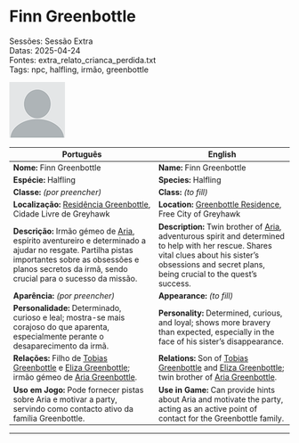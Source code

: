 # Finn Greenbottle  

Sessões: Sessão Extra  
Datas: 2025-04-24  
Fontes: extra_relato_crianca_perdida.txt  
Tags: npc, halfling, irmão, greenbottle  

![Finn Greenbottle](docs/assets/npc/npc_blank.png)

| Português | English |
|-----------|---------|
| **Nome:** Finn Greenbottle | **Name:** Finn Greenbottle |
| **Espécie:** Halfling | **Species:** Halfling |
| **Classe:** _(por preencher)_ | **Class:** _(to fill)_ |
| **Localização:** [Residência Greenbottle](greenbottle_residence.md), Cidade Livre de Greyhawk | **Location:** [Greenbottle Residence](greenbottle_residence.md), Free City of Greyhawk |
| **Descrição:** Irmão gémeo de [Aria](docs/dm/-/npc/Free%20City%20of%20Grehawk/aria_greenbottle.md), espírito aventureiro e determinado a ajudar no resgate. Partilha pistas importantes sobre as obsessões e planos secretos da irmã, sendo crucial para o sucesso da missão. | **Description:** Twin brother of [Aria](docs/dm/-/npc/Free%20City%20of%20Grehawk/aria_greenbottle.md), adventurous spirit and determined to help with her rescue. Shares vital clues about his sister’s obsessions and secret plans, being crucial to the quest’s success. |
| **Aparência:** _(por preencher)_ | **Appearance:** _(to fill)_ |
| **Personalidade:** Determinado, curioso e leal; mostra-se mais corajoso do que aparenta, especialmente perante o desaparecimento da irmã. | **Personality:** Determined, curious, and loyal; shows more bravery than expected, especially in the face of his sister’s disappearance. |
| **Relações:** Filho de [Tobias Greenbottle](tobias_greenbottle.md) e [Eliza Greenbottle](docs/dm/-/npc/Free%20City%20of%20Grehawk/eliza_greenbottle.md); irmão gémeo de [Aria Greenbottle](docs/dm/-/npc/Free%20City%20of%20Grehawk/aria_greenbottle.md). | **Relations:** Son of [Tobias Greenbottle](tobias_greenbottle.md) and [Eliza Greenbottle](docs/dm/-/npc/Free%20City%20of%20Grehawk/eliza_greenbottle.md); twin brother of [Aria Greenbottle](docs/dm/-/npc/Free%20City%20of%20Grehawk/aria_greenbottle.md). |
| **Uso em Jogo:** Pode fornecer pistas sobre Aria e motivar a party, servindo como contacto ativo da família Greenbottle. | **Use in Game:** Can provide hints about Aria and motivate the party, acting as an active point of contact for the Greenbottle family. |

---
